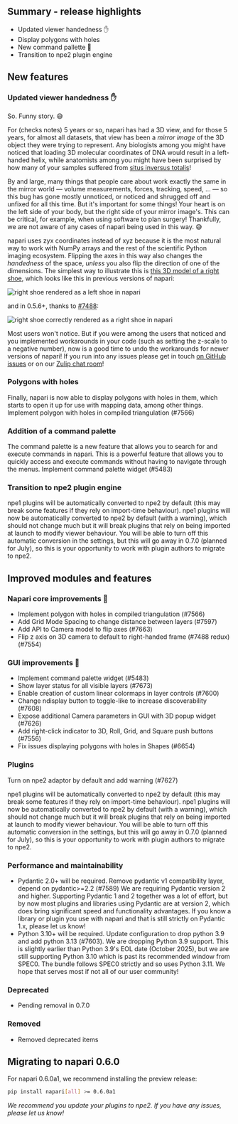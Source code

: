 ## Summary - release highlights

- Updated viewer handedness ✋
- Display polygons with holes
- New command pallette 🎨
- Transition to npe2 plugin engine

## New features

### Updated viewer handedness ✋

So. Funny story. 😅

For (checks notes) 5 years or so, napari has had a 3D view, and for those 5
years, for almost all datasets, that view has been a *mirror image* of the 3D
object they were trying to represent. Any biologists among you might have
noticed that loading 3D molecular coordinates of DNA would result in a
left-handed helix, while anatomists among you might have been surprised by how
many of your samples suffered from [situs inversus
totalis](https://en.wikipedia.org/wiki/Situs_inversus)!

By and large, many things that people care about work exactly the same in the
mirror world — volume measurements, forces, tracking, speed, ... — so this bug
has gone mostly unnoticed, or noticed and shrugged off and unfixed for all this
time. But it's important for some things!  Your heart is on the left side of
your body, but the right side of your mirror image's. This can be critical, for
example, when using software to plan surgery! Thankfully, we are not aware of
any cases of napari being used in this way. 😅

napari uses zyx coordinates instead of xyz because it is the most natural way
to work with NumPy arrays and the rest of the scientific Python imaging
ecosystem. Flipping the axes in this way also changes the *handedness* of the
space, *unless* you also flip the direction of one of the dimensions. The
simplest way to illustrate this is [this 3D model of a right
shoe](https://grabcad.com/library/anatomic-shoe-sole-euro-right-41-1), which looks
like this in previous versions of napari:

![right shoe rendered as a left shoe in napari](https://github.com/user-attachments/assets/c9190e2c-f35a-44d1-95d5-f9877dd4c843)

and in 0.5.6+, thanks to [#7488](https://github.com/napari/napari/pull/7488):

![right shoe correctly rendered as a right shoe in napari](https://github.com/user-attachments/assets/e187f5e7-8e4a-4526-bae9-80a9bec6fea3)

Most users won't notice. But if you were among the users that noticed and you
implemented workarounds in your code (such as setting the z-scale to a negative
number), now is a good time to undo the workarounds for newer versions of
napari! If you run into any issues please get in touch [on GitHub
issues](https://github.com/napari/napari) or on our [Zulip chat room](https://napari.zulipchat.com)!

### Polygons with holes

Finally, napari is now able to display polygons with holes in them, which starts to open it up for use with mapping data, among other things. Implement polygon with holes in compiled triangulation (#7566)

### Addition of a command palette

The command palette is a new feature that allows you to search for and execute commands in napari. This is a powerful feature that allows you to quickly access and execute commands without having to navigate through the menus. Implement command palette widget (#5483)

### Transition to npe2 plugin engine

npe1 plugins will be automatically converted to npe2 by default (this may break some features if they rely on import-time behaviour).
npe1 plugins will now be automatically converted to npe2 by default (with a warning), which should not change much but it will break plugins that rely on being imported at launch to modify viewer behaviour. You will be able to turn off this automatic conversion in the settings, but this will go away in 0.7.0 (planned for July),
so this is your opportunity to work with plugin authors to migrate to npe2.

## Improved modules and features

### Napari core improvements 🧠

- Implement polygon with holes in compiled triangulation (#7566)
- Add Grid Mode Spacing to change distance between layers (#7597)
- Add API to Camera model to flip axes (#7663)
- Flip z axis on 3D camera to default to right-handed frame (#7488 redux) (#7554)

### GUI improvements 🎨

- Implement command palette widget (#5483)
- Show layer status for all visible layers (#7673)
- Enable creation of custom linear colormaps in layer controls (#7600)
- Change ndisplay button to toggle-like to increase discoverability (#7608)
- Expose additional Camera parameters in GUI with 3D popup widget (#7626)
- Add right-click indicator to 3D, Roll, Grid, and Square push buttons (#7556)
- Fix issues displaying polygons with holes in Shapes (#6654)

### Plugins 

Turn on npe2 adaptor by default and add warning (#7627)

npe1 plugins will be automatically converted to npe2 by default (this may break some features if they rely on import-time behaviour).
npe1 plugins will now be automatically converted to npe2 by default (with a warning), which should not change much but it will break plugins that rely on being imported at launch to modify viewer behaviour.
You will be able to turn off this automatic conversion in the settings,
but this will go away in 0.7.0 (planned for July),
so this is your opportunity to work with plugin authors to migrate to npe2.

### Performance and maintainability

- Pydantic 2.0+ will be required. Remove pydantic v1 compatibility layer, depend on pydantic>=2.2 (#7589) We are requiring Pydantic version 2 and higher. Supporting Pydantic 1 and 2 together was a lot of effort, but by now most plugins and libraries using Pydantic are at version 2, which does bring significant speed and functionality advantages. If you know a library or plugin you use with napari and that is still strictly on Pydantic 1.x, please let us know!
- Python 3.10+ will be required. Update configuration to drop python 3.9 and add python 3.13 (#7603). We are dropping Python 3.9 support. This is slightly earlier than Python 3.9's EOL date (October 2025), but we are still supporting Python 3.10 which is past its recommended window from SPEC0. The bundle follows SPEC0 strictly and so uses Python 3.11. We hope that serves most if not all of our user community!

### Deprecated

- Pending removal in 0.7.0

### Removed

- Removed deprecated items

## Migrating to napari 0.6.0

For napari 0.6.0a1, we recommend installing the preview release:

```bash
pip install napari[all] >= 0.6.0a1
```

*We recommend you update your plugins to npe2. If you have any issues, please let us know!*
